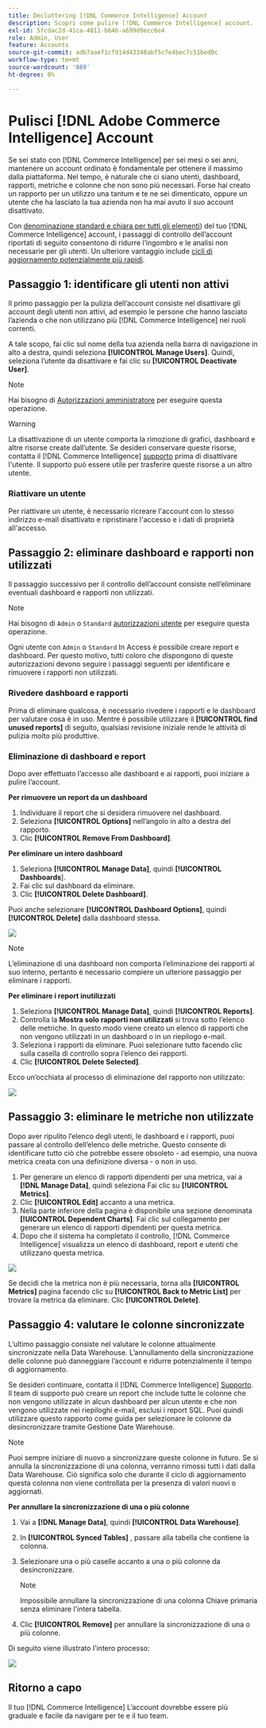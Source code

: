 ```yaml
---
title: Decluttering [!DNL Commerce Intelligence] Account
description: Scopri come pulire [!DNL Commerce Intelligence] account.
exl-id: 5fcdac2d-41ca-4011-b646-a699d9ecc6e4
role: Admin, User
feature: Accounts
source-git-commit: adb7aaef1cf914d43348abf5c7e4bec7c51bed0c
workflow-type: tm+mt
source-wordcount: '869'
ht-degree: 0%

---
```


# Pulisci [!DNL Adobe Commerce Intelligence] Account

Se sei stato con [!DNL Commerce Intelligence] per sei mesi o sei anni, mantenere un account ordinato è fondamentale per ottenere il massimo dalla piattaforma. Nel tempo, è naturale che ci siano utenti, dashboard, rapporti, metriche e colonne che non sono più necessari. Forse hai creato un rapporto per un utilizzo una tantum e te ne sei dimenticato, oppure un utente che ha lasciato la tua azienda non ha mai avuto il suo account disattivato.

Con [denominazione standard e chiara per tutti gli elementi](../best-practices/naming-elements.md)) del tuo [!DNL Commerce Intelligence] account, i passaggi di controllo dell’account riportati di seguito consentono di ridurre l’ingombro e le analisi non necessarie per gli utenti. Un ulteriore vantaggio include [cicli di aggiornamento potenzialmente più rapidi](../best-practices/reduce-update-cycle-time.md).

## Passaggio 1: identificare gli utenti non attivi

Il primo passaggio per la pulizia dell’account consiste nel disattivare gli account degli utenti non attivi, ad esempio le persone che hanno lasciato l’azienda o che non utilizzano più [!DNL Commerce Intelligence] nei ruoli correnti.

A tale scopo, fai clic sul nome della tua azienda nella barra di navigazione in alto a destra, quindi seleziona **[!UICONTROL Manage Users]**. Quindi, seleziona l’utente da disattivare e fai clic su **[!UICONTROL Deactivate User]**.

>[!NOTE]
>
>Hai bisogno di [Autorizzazioni amministratore](../administrator/user-management/user-management.md) per eseguire questa operazione.

>[!WARNING]
>
>La disattivazione di un utente comporta la rimozione di grafici, dashboard e altre risorse create dall’utente. Se desideri conservare queste risorse, contatta il [!DNL Commerce Intelligence] [supporto](../guide-overview.md#Submitting-a-Support-Ticket) prima di disattivare l&#39;utente. Il supporto può essere utile per trasferire queste risorse a un altro utente.

### Riattivare un utente

Per riattivare un utente, è necessario ricreare l&#39;account con lo stesso indirizzo e-mail disattivato e ripristinare l&#39;accesso e i dati di proprietà all&#39;accesso.

## Passaggio 2: eliminare dashboard e rapporti non utilizzati

Il passaggio successivo per il controllo dell’account consiste nell’eliminare eventuali dashboard e rapporti non utilizzati.

>[!NOTE]
>
>Hai bisogno di `Admin` o `Standard` [autorizzazioni utente](../administrator/user-management/user-management.md) per eseguire questa operazione.

Ogni utente con `Admin` o `Standard` In Access è possibile creare report e dashboard. Per questo motivo, tutti coloro che dispongono di queste autorizzazioni devono seguire i passaggi seguenti per identificare e rimuovere i rapporti non utilizzati.

### Rivedere dashboard e rapporti

Prima di eliminare qualcosa, è necessario rivedere i rapporti e le dashboard per valutare cosa è in uso. Mentre è possibile utilizzare il **[!UICONTROL find unused reports]** di seguito, qualsiasi revisione iniziale rende le attività di pulizia molto più produttive.

### Eliminazione di dashboard e report

Dopo aver effettuato l’accesso alle dashboard e ai rapporti, puoi iniziare a pulire l’account.

**Per rimuovere un report da un dashboard**

1. Individuare il report che si desidera rimuovere nel dashboard.
1. Seleziona **[!UICONTROL Options]** nell’angolo in alto a destra del rapporto.
1. Clic **[!UICONTROL Remove From Dashboard]**.

**Per eliminare un intero dashboard**

1. Seleziona **[!UICONTROL Manage Data]**, quindi **[!UICONTROL Dashboards**].
1. Fai clic sul dashboard da eliminare.
1. Clic **[!UICONTROL Delete Dashboard]**.

Puoi anche selezionare **[!UICONTROL Dashboard Options]**, quindi **[!UICONTROL Delete]** dalla dashboard stessa.

![](../../mbi/assets/Delete_from_dashboard.png)

>[!NOTE]
>
>L’eliminazione di una dashboard non comporta l’eliminazione dei rapporti al suo interno, pertanto è necessario compiere un ulteriore passaggio per eliminare i rapporti.

**Per eliminare i report inutilizzati**

1. Seleziona **[!UICONTROL Manage Data]**, quindi **[!UICONTROL Reports]**.
1. Controlla la **Mostra solo rapporti non utilizzati** si trova sotto l’elenco delle metriche. In questo modo viene creato un elenco di rapporti che non vengono utilizzati in un dashboard o in un riepilogo e-mail.
1. Seleziona i rapporti da eliminare. Puoi selezionare tutto facendo clic sulla casella di controllo sopra l’elenco dei rapporti.
1. Clic **[!UICONTROL Delete Selected]**.

Ecco un’occhiata al processo di eliminazione del rapporto non utilizzato:

![](../../mbi/assets/unused_reports.png)

## Passaggio 3: eliminare le metriche non utilizzate

Dopo aver ripulito l’elenco degli utenti, le dashboard e i rapporti, puoi passare al controllo dell’elenco delle metriche. Questo consente di identificare tutto ciò che potrebbe essere obsoleto - ad esempio, una nuova metrica creata con una definizione diversa - o non in uso.

1. Per generare un elenco di rapporti dipendenti per una metrica, vai a **[!DNL Manage Data]**, quindi seleziona Fai clic su **[!UICONTROL Metrics]**.
1. Clic **[!UICONTROL Edit]** accanto a una metrica.
1. Nella parte inferiore della pagina è disponibile una sezione denominata **[!UICONTROL Dependent Charts]**. Fai clic sul collegamento per generare un elenco di rapporti dipendenti per questa metrica.
1. Dopo che il sistema ha completato il controllo, [!DNL Commerce Intelligence] visualizza un elenco di dashboard, report e utenti che utilizzano questa metrica.

![](../../mbi/assets/report_dependecies.png)

Se decidi che la metrica non è più necessaria, torna alla **[!UICONTROL Metrics]** pagina facendo clic su **[!UICONTROL Back to Metric List]** per trovare la metrica da eliminare. Clic **[!UICONTROL Delete]**.

## Passaggio 4: valutare le colonne sincronizzate

L’ultimo passaggio consiste nel valutare le colonne attualmente sincronizzate nella Data Warehouse. L’annullamento della sincronizzazione delle colonne può danneggiare l’account e ridurre potenzialmente il tempo di aggiornamento.

Se desideri continuare, contatta il [!DNL Commerce Intelligence] [Supporto](../guide-overview.md#Submitting-a-Support-Ticket). Il team di supporto può creare un report che include tutte le colonne che non vengono utilizzate in alcun dashboard per alcun utente e che non vengono utilizzate nei riepiloghi e-mail, esclusi i report SQL. Puoi quindi utilizzare questo rapporto come guida per selezionare le colonne da desincronizzare tramite Gestione Date Warehouse.

>[!NOTE]
>
>Puoi sempre iniziare di nuovo a sincronizzare queste colonne in futuro. Se si annulla la sincronizzazione di una colonna, verranno rimossi tutti i dati dalla Data Warehouse. Ciò significa solo che durante il ciclo di aggiornamento questa colonna non viene controllata per la presenza di valori nuovi o aggiornati.

**Per annullare la sincronizzazione di una o più colonne**

1. Vai a **[!DNL Manage Data]**, quindi **[!UICONTROL Data Warehouse]**.
1. In **[!UICONTROL Synced Tables]** , passare alla tabella che contiene la colonna.
1. Selezionare una o più caselle accanto a una o più colonne da desincronizzare.
   >[!NOTE]
   >
   >Impossibile annullare la sincronizzazione di una colonna Chiave primaria senza eliminare l&#39;intera tabella.

1. Clic **[!UICONTROL Remove]** per annullare la sincronizzazione di una o più colonne.

Di seguito viene illustrato l&#39;intero processo:

![](../../mbi/assets/drop_column.png)

## Ritorno a capo

Il tuo [!DNL Commerce Intelligence] L’account dovrebbe essere più graduale e facile da navigare per te e il tuo team.
